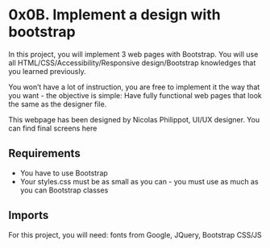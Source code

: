 # 0x0B. Implement a design with bootstrap

In this project, you will implement 3 web pages with Bootstrap. You will use all HTML/CSS/Accessibility/Responsive design/Bootstrap knowledges that you learned previously.

You won’t have a lot of instruction, you are free to implement it the way that you want - the objective is simple: Have fully functional web pages that look the same as the designer file.

This webpage has been designed by Nicolas Philippot, UI/UX designer. You can find final screens here

## Requirements
* You have to use Bootstrap
* Your styles.css must be as small as you can - you must use as much as you can Bootstrap classes

## Imports
For this project, you will need: fonts from Google, JQuery, Bootstrap CSS/JS